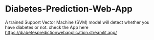 # Diabetes-Prediction-Web-App
A trained Support Vector Machine (SVM)  model will detect whether you have diabetes or not.
check the App here https://diabetespredictionwebapplication.streamlit.app/
